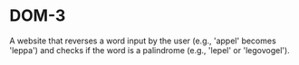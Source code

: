 # DOM-3
A website that reverses a word input by the user (e.g., 'appel' becomes 'leppa') and checks if the word is a palindrome (e.g., 'lepel' or 'legovogel').

